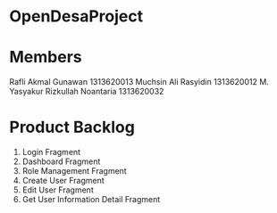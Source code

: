 # OpenDesaProject
# Members
Rafli Akmal Gunawan             1313620013
Muchsin Ali Rasyidin            1313620012
M. Yasyakur Rizkullah Noantaria 1313620032

# Product Backlog
1. Login Fragment
2. Dashboard Fragment
3. Role Management Fragment
4. Create User Fragment
5. Edit User Fragment
6. Get User Information Detail Fragment
